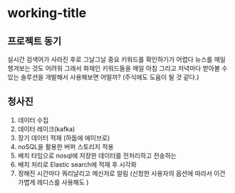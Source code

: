 # working-title


## 프로젝트 동기
실시간 검색어가 사라진 후로 그날그날 중요 키워드를 확인하기가 어렵다
뉴스를 매일 챙겨보는 것도 어려워
그래서 화제인 키워드들을 매일 아침 그리고 저녁마다 받아볼 수 있는 솔루션을 개발해서 사용해보면 어떨까? (주식에도 도움이 될 것 같다.)

## 청사진
1. 데이터 수집
2. 데이터 레이크(kafka)
3. 장기 데이터 적재 (하둡에 에이브로)
4. noSQL을 활용한 버퍼 스토리지 적용
5. 배치 타임으로 nosql에 저장한 데이터를 전처리하고 전송하는 
6. 배치 처리로 Elastic search에 적재 후 시각화
7. 정해진 시간마다 쿼리날리고 메신저로 알림 (신청한 사용자의 옵션에 따라서 이건 가볍게 레디스를 사용해도 )
